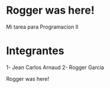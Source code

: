 # Rogger was here!

 Mi tarea para Programacion II

# Integrantes
1- Jean Carlos Arnaud
2- Rogger Garcia


Rogger was here!
